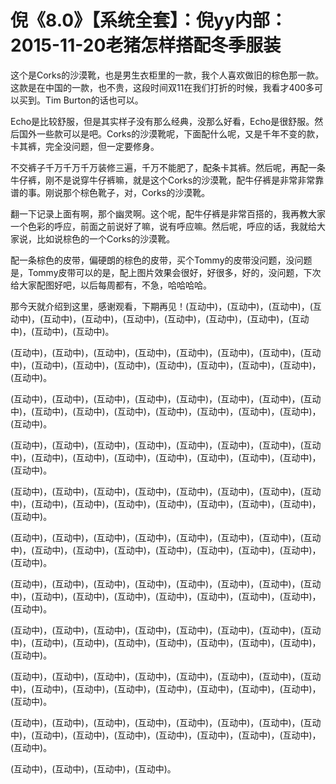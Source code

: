 # 倪《8.0》【系统全套】：倪yy内部：2015-11-20老猪怎样搭配冬季服装

这个是Corks的沙漠靴，也是男生衣柜里的一款，我个人喜欢做旧的棕色那一款。这款是在中国的一款，也不贵，这段时间双11在我们打折的时候，我看才400多可以买到。Tim Burton的话也可以。

Echo是比较舒服，但是其实样子没有那么经典，没那么好看，Echo是很舒服。然后国外一些款可以是吧。Corks的沙漠靴呢，下面配什么呢，又是千年不变的款，卡其裤，完全没问题，但一定要修身。

不交裤子千万千万千万装修三遍，千万不能肥了，配条卡其裤。然后呢，再配一条牛仔裤，刚不是说穿牛仔裤嘛，就是这个Corks的沙漠靴，配牛仔裤是非常非常靠谱的事。刚说那个棕色靴子，对，Corks的沙漠靴。

翻一下记录上面有啊，那个幽灵啊。这个呢，配牛仔裤是非常百搭的，我再教大家一个色彩的呼应，前面之前说好了嘛，说有呼应嘛。然后呢，呼应的话，我就给大家说，比如说棕色的一个Corks的沙漠靴。

配一条棕色的皮带，偏硬朗的棕色的皮带，买个Tommy的皮带没问题，没问题是，Tommy皮带可以的是，配上图片效果会很好，好很多，好的，没问题，下次给大家配图好吧，以后每周都有，不急，哈哈哈哈。

那今天就介绍到这里，感谢观看，下期再见！(互动中)，(互动中)，(互动中)，(互动中)，(互动中)，(互动中)，(互动中)，(互动中)，(互动中)，(互动中)，(互动中)，(互动中)，(互动中)。

(互动中)，(互动中)，(互动中)，(互动中)，(互动中)，(互动中)，(互动中)，(互动中)，(互动中)，(互动中)，(互动中)，(互动中)，(互动中)，(互动中)，(互动中)，(互动中)。

(互动中)，(互动中)，(互动中)，(互动中)，(互动中)，(互动中)，(互动中)，(互动中)，(互动中)，(互动中)，(互动中)，(互动中)，(互动中)，(互动中)，(互动中)，(互动中)。

(互动中)，(互动中)，(互动中)，(互动中)，(互动中)，(互动中)，(互动中)，(互动中)，(互动中)，(互动中)，(互动中)，(互动中)，(互动中)，(互动中)，(互动中)，(互动中)。

(互动中)，(互动中)，(互动中)，(互动中)，(互动中)，(互动中)，(互动中)，(互动中)，(互动中)，(互动中)，(互动中)，(互动中)，(互动中)，(互动中)，(互动中)，(互动中)。

(互动中)，(互动中)，(互动中)，(互动中)，(互动中)，(互动中)，(互动中)，(互动中)，(互动中)，(互动中)，(互动中)，(互动中)，(互动中)，(互动中)，(互动中)，(互动中)。

(互动中)，(互动中)，(互动中)，(互动中)，(互动中)，(互动中)，(互动中)，(互动中)，(互动中)，(互动中)，(互动中)，(互动中)，(互动中)，(互动中)，(互动中)，(互动中)。

(互动中)，(互动中)，(互动中)，(互动中)，(互动中)，(互动中)，(互动中)，(互动中)，(互动中)，(互动中)，(互动中)，(互动中)，(互动中)，(互动中)，(互动中)，(互动中)。

(互动中)，(互动中)，(互动中)，(互动中)，(互动中)，(互动中)，(互动中)，(互动中)，(互动中)，(互动中)，(互动中)，(互动中)，(互动中)，(互动中)，(互动中)，(互动中)。

(互动中)，(互动中)，(互动中)，(互动中)，(互动中)，(互动中)，(互动中)，(互动中)，(互动中)，(互动中)，(互动中)，(互动中)，(互动中)，(互动中)，(互动中)，(互动中)。

(互动中)，(互动中)，(互动中)，(互动中)。